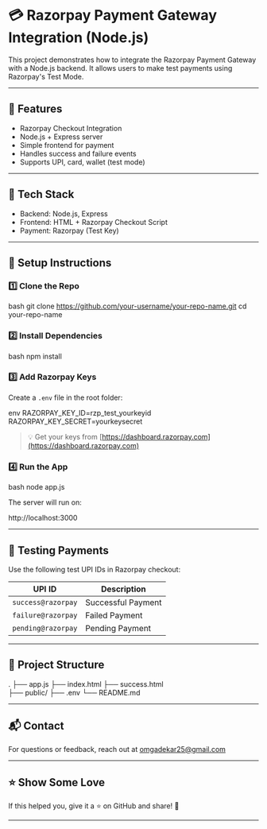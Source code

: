 
# 💳 Razorpay Payment Gateway Integration (Node.js)

This project demonstrates how to integrate the Razorpay Payment Gateway with a Node.js backend. It allows users to make test payments using Razorpay's Test Mode.

---

## 🚀 Features

- Razorpay Checkout Integration
- Node.js + Express server
- Simple frontend for payment
- Handles success and failure events
- Supports UPI, card, wallet (test mode)

---

## 🧰 Tech Stack

- Backend: Node.js, Express
- Frontend: HTML + Razorpay Checkout Script
- Payment: Razorpay (Test Key)

---

## 🔧 Setup Instructions

### 1️⃣ Clone the Repo

bash
git clone https://github.com/your-username/your-repo-name.git
cd your-repo-name


### 2️⃣ Install Dependencies

bash
npm install


### 3️⃣ Add Razorpay Keys

Create a `.env` file in the root folder:

env
RAZORPAY_KEY_ID=rzp_test_yourkeyid
RAZORPAY_KEY_SECRET=yourkeysecret


> 💡 Get your keys from [https://dashboard.razorpay.com](https://dashboard.razorpay.com)

### 4️⃣ Run the App

bash
node app.js


The server will run on:


http://localhost:3000


---

## 🧪 Testing Payments

Use the following test UPI IDs in Razorpay checkout:

| UPI ID              | Description       |
|---------------------|-------------------|
| `success@razorpay`  | Successful Payment |
| `failure@razorpay`  | Failed Payment     |
| `pending@razorpay`  | Pending Payment    |

---
## 📂 Project Structure


.
├── app.js
├── index.html
├── success.html    
├── public/
├── .env
└── README.md


---

## 📬 Contact

For questions or feedback, reach out at omgadekar25@gmail.com

---

## ⭐️ Show Some Love

If this helped you, give it a ⭐ on GitHub and share! 💙


---

